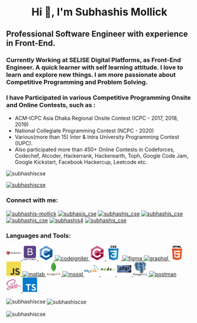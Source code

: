 <h1 align="center">Hi 👋, I'm Subhashis Mollick</h1>
<h2> Professional Software Engineer with experience in Front-End. </h2>
<h3> Currently Working at SELISE Digital Platforms, as Front-End Engineer. A quick learner with self learning attitude. I love to learn and explore new things. I am more passionate about Competitive Programming and Problem Solving.</h3>
<h3> I have Participated in various Competitive Programming Onsite and Online Contests, such as :</h3>
<ul>
<li>ACM-ICPC Asia Dhaka Regional Onsite Contest (ICPC - 2017, 2018, 2019)</li>
<li>National Collegiate Programming Contest (NCPC - 2020)</li>
<li>Various(more than 15) Inter &amp; Intra University Programming Contest (IUPC).</li>
<li>Also participated more than 450+ Online Contests in Codeforces, Codechef, Atcoder, Hackerrank, Hackerearth, Toph, Google Code Jam, Google Kickstart, Facebook Hackercup, Leetcode etc.</li>
</ul>

<p align="left"> <img src="https://komarev.com/ghpvc/?username=subhashiscse&label=Profile%20views&color=0e75b6&style=flat" alt="subhashiscse" /> </p>

<p align="left"> <a href="https://github.com/ryo-ma/github-profile-trophy"><img src="https://github-profile-trophy.vercel.app/?username=subhashiscse" alt="subhashiscse" /></a> </p>

<h3 align="left">Connect with me:</h3>
<p align="left">
<a href="https://www.linkedin.com/in/subhashis-mollick/" target="blank"><img align="center" src="https://raw.githubusercontent.com/rahuldkjain/github-profile-readme-generator/neutral-icons/src/images/icons/Social/linked-in-alt.svg" alt="subhashis-mollick" height="30" width="40" /></a>
<a href="https://www.codechef.com/users/subhasis_cse" target="blank"><img align="center" src="https://cdn.jsdelivr.net/npm/simple-icons@3.1.0/icons/codechef.svg" alt="subhasis_cse" height="30" width="40" /></a>
<a href="https://www.hackerrank.com/subhashis_cse" target="blank"><img align="center" src="https://raw.githubusercontent.com/rahuldkjain/github-profile-readme-generator/neutral-icons/src/images/icons/Social/hackerrank.svg" alt="subhashis_cse" height="30" width="40" /></a>
<a href="https://codeforces.com/profile/subhashis_cse" target="blank"><img align="center" src="https://cdn.jsdelivr.net/npm/simple-icons@3.0.1/icons/codeforces.svg" alt="subhashis_cse" height="30" width="40" /></a>
<a href="https://www.leetcode.com/subhashis_cse" target="blank"><img align="center" src="https://raw.githubusercontent.com/rahuldkjain/github-profile-readme-generator/neutral-icons/src/images/icons/Social/leet-code.svg" alt="subhashis_cse" height="30" width="40" /></a>
<a href="https://www.hackerearth.com/subhashis4" target="blank"><img align="center" src="https://raw.githubusercontent.com/rahuldkjain/github-profile-readme-generator/neutral-icons/src/images/icons/Social/hackerearth.svg" alt="subhashis4" height="30" width="40" /></a>
<a href="https://auth.geeksforgeeks.org/user/subhashis_cse" target="blank"><img align="center" src="https://raw.githubusercontent.com/rahuldkjain/github-profile-readme-generator/neutral-icons/src/images/icons/Social/geeks-for-geeks.svg" alt="subhashis_cse" height="30" width="40" /></a>
</p>

<h3 align="left">Languages and Tools:</h3>
<p align="left"> <a href="https://angular.io" target="_blank"> <img src="https://raw.githubusercontent.com/devicons/devicon/master/icons/angularjs/angularjs-original-wordmark.svg" alt="angularjs" width="40" height="40"/> </a> <a href="https://getbootstrap.com" target="_blank"> <img src="https://raw.githubusercontent.com/devicons/devicon/master/icons/bootstrap/bootstrap-plain-wordmark.svg" alt="bootstrap" width="40" height="40"/> </a> <a href="https://www.cprogramming.com/" target="_blank"> <img src="https://raw.githubusercontent.com/devicons/devicon/master/icons/c/c-original.svg" alt="c" width="40" height="40"/> </a> <a href="https://codeigniter.com" target="_blank"> <img src="https://cdn.worldvectorlogo.com/logos/codeigniter.svg" alt="codeigniter" width="40" height="40"/> </a> <a href="https://www.w3schools.com/cpp/" target="_blank"> <img src="https://raw.githubusercontent.com/devicons/devicon/master/icons/cplusplus/cplusplus-original.svg" alt="cplusplus" width="40" height="40"/> </a> <a href="https://www.w3schools.com/css/" target="_blank"> <img src="https://raw.githubusercontent.com/devicons/devicon/master/icons/css3/css3-original-wordmark.svg" alt="css3" width="40" height="40"/> </a> <a href="https://www.figma.com/" target="_blank"> <img src="https://www.vectorlogo.zone/logos/figma/figma-icon.svg" alt="figma" width="40" height="40"/> </a> <a href="https://graphql.org" target="_blank"> <img src="https://www.vectorlogo.zone/logos/graphql/graphql-icon.svg" alt="graphql" width="40" height="40"/> </a> <a href="https://www.w3.org/html/" target="_blank"> <img src="https://raw.githubusercontent.com/devicons/devicon/master/icons/html5/html5-original-wordmark.svg" alt="html5" width="40" height="40"/> </a> <a href="https://developer.mozilla.org/en-US/docs/Web/JavaScript" target="_blank"> <img src="https://raw.githubusercontent.com/devicons/devicon/master/icons/javascript/javascript-original.svg" alt="javascript" width="40" height="40"/> </a> <a href="https://www.mathworks.com/" target="_blank"> <img src="https://raw.githubusercontent.com/simple-icons/simple-icons/master/icons/mathworks.svg" alt="matlab" width="40" height="40"/> </a> <a href="https://www.mongodb.com/" target="_blank"> <img src="https://raw.githubusercontent.com/devicons/devicon/master/icons/mongodb/mongodb-original-wordmark.svg" alt="mongodb" width="40" height="40"/> </a> <a href="https://www.microsoft.com/en-us/sql-server" target="_blank"> <img src="https://cdn.worldvectorlogo.com/logos/microsoft-sql-server.svg" alt="mssql" width="40" height="40"/> </a> <a href="https://www.mysql.com/" target="_blank"> <img src="https://raw.githubusercontent.com/devicons/devicon/master/icons/mysql/mysql-original-wordmark.svg" alt="mysql" width="40" height="40"/> </a> <a href="https://nodejs.org" target="_blank"> <img src="https://raw.githubusercontent.com/devicons/devicon/master/icons/nodejs/nodejs-original-wordmark.svg" alt="nodejs" width="40" height="40"/> </a> <a href="https://www.php.net" target="_blank"> <img src="https://raw.githubusercontent.com/devicons/devicon/master/icons/php/php-original.svg" alt="php" width="40" height="40"/> </a> <a href="https://www.postgresql.org" target="_blank"> <img src="https://raw.githubusercontent.com/devicons/devicon/master/icons/postgresql/postgresql-original-wordmark.svg" alt="postgresql" width="40" height="40"/> </a> <a href="https://postman.com" target="_blank"> <img src="https://www.vectorlogo.zone/logos/getpostman/getpostman-icon.svg" alt="postman" width="40" height="40"/> </a> <a href="https://sass-lang.com" target="_blank"> <img src="https://raw.githubusercontent.com/devicons/devicon/master/icons/sass/sass-original.svg" alt="sass" width="40" height="40"/> </a> <a href="https://www.typescriptlang.org/" target="_blank"> <img src="https://raw.githubusercontent.com/devicons/devicon/master/icons/typescript/typescript-original.svg" alt="typescript" width="40" height="40"/> </a> </p>

<p><img align="left" src="https://github-readme-stats.vercel.app/api/top-langs?username=subhashiscse&show_icons=true&locale=en&layout=compact" alt="subhashiscse" /></p>

<p>&nbsp;<img align="center" src="https://github-readme-stats.vercel.app/api?username=subhashiscse&show_icons=true&locale=en" alt="subhashiscse" /></p>

<p><img align="center" src="https://github-readme-streak-stats.herokuapp.com/?user=subhashiscse&" alt="subhashiscse" /></p>
